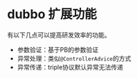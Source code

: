 # dubbo 扩展功能

有以下几点可以提高研发效率的功能。

- 参数验证：基于PB的参数验证
- 异常处理：类似`@ControllerAdvice`的方式
- 异常传递：triple协议默认异常无法传递